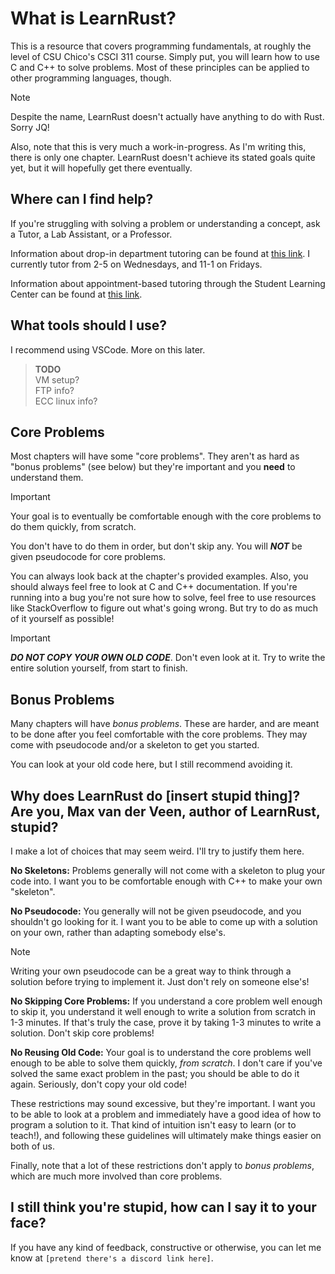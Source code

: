 

# What is LearnRust?

This is a resource that covers programming fundamentals, at roughly the level of CSU Chico's CSCI 311 course. Simply put, you will learn how to use C and C++ to solve problems. Most of these principles can be applied to other programming languages, though.

> [!NOTE]
> Despite the name, LearnRust doesn't actually have anything to do with Rust. Sorry JQ!

Also, note that this is very much a work-in-progress. As I'm writing this, there is only one chapter. LearnRust doesn't achieve its stated goals quite yet, but it will hopefully get there eventually.

## Where can I find help?

If you're struggling with solving a problem or understanding a concept, ask a Tutor, a Lab Assistant, or a Professor.

Information about drop-in department tutoring can be found at [this link](https://www.csuchico.edu/csci/tutoring/index.shtml). I currently tutor from 2-5 on Wednesdays, and 11-1 on Fridays.

Information about appointment-based tutoring through the Student Learning Center can be found at [this link](https://www.csuchico.edu/slc/computer-science.shtml).


## What tools should I use?

I recommend using VSCode. More on this later.

> **TODO** <br>
> VM setup? <br>
> FTP info? <br>
> ECC linux info?

## Core Problems

Most chapters will have some "core problems". They aren't as hard as "bonus problems" (see below) but they're important and you **need** to understand them.

> [!IMPORTANT]
> Your goal is to eventually be comfortable enough with the core problems to do them quickly, from scratch.

You don't have to do them in order, but don't skip any. You will ***NOT*** be given pseudocode for core problems.

You can always look back at the chapter's provided examples. Also, you should always feel free to look at C and C++ documentation. If you're running into a bug you're not sure how to solve, feel free to use resources like StackOverflow to figure out what's going wrong. But try to do as much of it yourself as possible!


> [!IMPORTANT]
> ***DO NOT COPY YOUR OWN OLD CODE***. Don't even look at it. Try to write the entire solution yourself, from start to finish.

## Bonus Problems

Many chapters will have *bonus problems*. These are harder, and are meant to be done after you feel comfortable with the core problems. They may come with pseudocode and/or a skeleton to get you started.

You can look at your old code here, but I still recommend avoiding it.

## Why does LearnRust do [insert stupid thing]? Are you, Max van der Veen, author of LearnRust, stupid?

I make a lot of choices that may seem weird. I'll try to justify them here.

**No Skeletons:** Problems generally will not come with a skeleton to plug your code into. I want you to be comfortable enough with C++ to make your own "skeleton".

**No Pseudocode:** You generally will not be given pseudocode, and you shouldn't go looking for it. I want you to be able to come up with a solution on your own, rather than adapting somebody else's.

> [!NOTE]
> Writing your own pseudocode can be a great way to think through a solution before trying to implement it. Just don't rely on someone else's!

**No Skipping Core Problems:** If you understand a core problem well enough to skip it, you understand it well enough to write a solution from scratch in 1-3 minutes. If that's truly the case, prove it by taking 1-3 minutes to write a solution. Don't skip core problems!

**No Reusing Old Code:** Your goal is to understand the core problems well enough to be able to solve them quickly, *from scratch*. I don't care if you've solved the same exact problem in the past; you should be able to do it again. Seriously, don't copy your old code!

These restrictions may sound excessive, but they're important. I want you to be able to look at a problem and immediately have a good idea of how to program a solution to it. That kind of intuition isn't easy to learn (or to teach!), and following these guidelines will ultimately make things easier on both of us.

Finally, note that a lot of these restrictions don't apply to *bonus problems*, which are much more involved than core problems.

## I still think you're stupid, how can I say it to your face?

If you have any kind of feedback, constructive or otherwise, you can let me know at `[pretend there's a discord link here]`.

